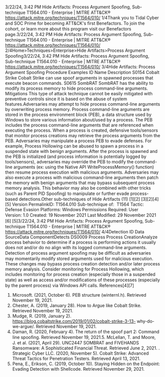 3/22/24, 3:42 PM Hide Artifacts: Process Argument Spooﬁng, Sub-technique T1564.010 - Enterprise | MITRE ATT&CK®
https://attack.mitre.org/techniques/T1564/010/ 1/4Thank you to Tidal Cyber and SOC Prime for becoming ATT&CK's ﬁrst Benefactors. To join the cohort, or learn more about this program visit our
Benefactors page.3/22/24, 3:42 PM Hide Artifacts: Process Argument Spooﬁng, Sub-technique T1564.010 - Enterprise | MITRE ATT&CK®
https://attack.mitre.org/techniques/T1564/010/ 2/4Home>Techniques>Enterprise>Hide Artifacts>Process Argument Spooﬁng3/22/24, 3:42 PM Hide Artifacts: Process Argument Spooﬁng, Sub-technique T1564.010 - Enterprise | MITRE ATT&CK®
https://attack.mitre.org/techniques/T1564/010/ 3/4Hide Artifacts: Process Argument Spooﬁng
Procedure Examples
ID Name Description
S0154 Cobalt Strike Cobalt Strike can use spoof arguments in spawned processes that execute beacon commands.
S0615 SombRAT SombRAT has the ability to modify its process memory to hide process command-line arguments.
Mitigations
This type of attack technique cannot be easily mitigated with preventive controls since it is based on the abuse of system features.Adversaries may attempt to hide process command-line arguments by overwriting process memory. Process command-line arguments are
stored in the process environment block (PEB), a data structure used by Windows to store various information about/used by a process. The
PEB includes the process command-line arguments that are referenced when executing the process. When a process is created, defensive
tools/sensors that monitor process creations may retrieve the process arguments from the PEB.
Adversaries may manipulate a process PEB to evade defenses. For example, Process Hollowing can be abused to spawn a process in a
suspended state with benign arguments. After the process is spawned and the PEB is initialized (and process information is potentially
logged by tools/sensors), adversaries may override the PEB to modify the command-line arguments (ex: using the Native API
WriteProcessMemory() function) then resume process execution with malicious arguments.
Adversaries may also execute a process with malicious command-line arguments then patch the memory with benign arguments that may
bypass subsequent process memory analysis.
This behavior may also be combined with other tricks (such as Parent PID Spooﬁng) to manipulate or further evade process-based
detections.Other sub-techniques of Hide Artifacts (11)
[1][2]
[3][2][4]
[5]
Version PermalinkID: T1564.010
Sub-technique of:  T1564
 
Tactic: Defense Evasion
 
Platforms: Windows
 
Permissions Required: User
Version: 1.0
Created: 19 November 2021
Last Modiﬁed: 29 November 2021
[6]
[5]3/22/24, 3:42 PM Hide Artifacts: Process Argument Spooﬁng, Sub-technique T1564.010 - Enterprise | MITRE ATT&CK®
https://attack.mitre.org/techniques/T1564/010/ 4/4Detection
ID Data SourceData ComponentDetects
DS0009 Process Process
CreationAnalyze process behavior to determine if a process is performing actions it usually does not
and/or do no align with its logged command-line arguments.
Detection of process argument spooﬁng may be diﬃcult as adversaries may momentarily
modify stored arguments used for malicious execution. These changes may bypass process
creation detection and/or later process memory analysis. Consider monitoring for Process
Hollowing, which includes monitoring for process creation (especially those in a suspended
state) as well as access and/or modiﬁcations of these processes (especially by the parent
process) via Windows API calls.
References[4][7]
1. Microsoft. (2021, October 6). PEB structure (winternl.h).
Retrieved November 19, 2021.
2. Chester, A. (2019, January 28). How to Argue like Cobalt
Strike. Retrieved November 19, 2021.
3. Mudge, R. (2019, January 2).
https://blog.cobaltstrike.com/2019/01/02/cobalt-strike-3-13-
why-do-we-argue/. Retrieved November 19, 2021.
4. Daman, R. (2020, February 4). The return of the spoof part 2:
Command line spooﬁng. Retrieved November 19, 2021.5. McLellan, T. and Moore, J. et al. (2021, April 29). UNC2447
SOMBRAT and FIVEHANDS Ransomware: A Sophisticated
Financial Threat. Retrieved June 2, 2021.
 . Strategic Cyber LLC. (2020, November 5). Cobalt Strike:
Advanced Threat Tactics for Penetration Testers. Retrieved
April 13, 2021.
7. Pena, E., Erikson, C. (2019, October 10). Staying Hidden on the
Endpoint: Evading Detection with Shellcode. Retrieved
November 29, 2021.